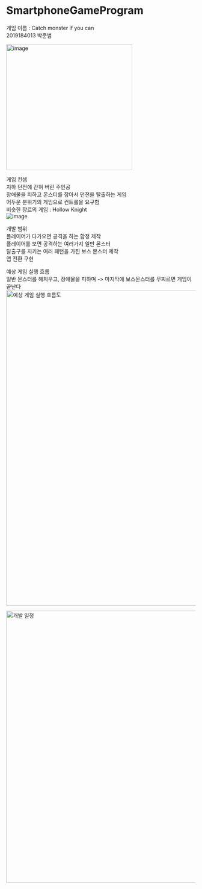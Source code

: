 # SmartphoneGameProgram
게임 이름 : Catch monster if you can  
2019184013 박준범

<img width="335" alt="image" src="https://github.com/Junbeomb/SmartphoneGameProgram/assets/87471961/71caf06b-e194-4a83-b489-f56c1015f460">
  
게임 컨셉  
  지하 던전에 갇혀 버린 주인공  
  장애물을 피하고 몬스터를 잡아서 던전을 탈출하는 게임  
  어두운 분위기의 게임으로 컨트롤을 요구함  
  비슷한 장르의 게임 : Hollow Knight  
  ![image](https://github.com/Junbeomb/SmartphoneGameProgram/assets/87471961/13ddcffb-8e6f-40e9-ab93-2dd14e3707bb)
  
개발 범위  
  플레이어가 다가오면 공격을 하는 함정 제작  
  플레이어를 보면 공격하는 여러가지 일반 몬스터  
  탈출구를 지키는 여러 패턴을 가진 보스 몬스터 제작  
  맵 전환 구현  
  
예상 게임 실행 흐름  
  일반 몬스터를 해치우고, 장애물을 피하며 -> 마지막에 보스몬스터를 무찌르면 게임이 끝난다  
  <img width="839" alt="예상 게임 실행 흐름도" src="https://github.com/Junbeomb/SmartphoneGameProgram/assets/87471961/bd3078ac-e107-49e7-9b54-7cddb7f27324">
    
<img width="724" alt="개발 일정" src="https://github.com/Junbeomb/SmartphoneGameProgram/assets/87471961/e44749bc-4a20-487b-8f63-74415ff3976b">


